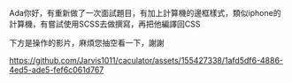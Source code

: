 Ada你好，有重新做了一次面試題目，有加上計算機的邊框樣式，類似iphone的計算機，有嘗試使用SCSS去做撰寫，再把他編譯回CSS

下方是操作的影片，麻煩您抽空看一下，謝謝

https://github.com/Jarvis1011/caculator/assets/155427338/1afd5df6-4886-4ed5-ade5-fef6c061d767

